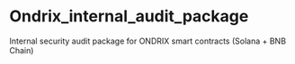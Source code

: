 # Ondrix_internal_audit_package
Internal security audit package for ONDRIX smart contracts (Solana + BNB Chain)
